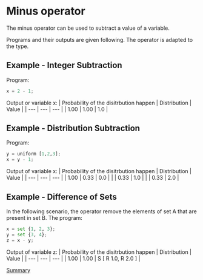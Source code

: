 # Minus operator

The minus operator can be used to subtract a value of a variable.

Programs and their outputs are given following. The operator is adapted to the type.

## Example - Integer Subtraction

Program:
```python
x = 2 - 1;
```

Output or variable x:
| Probability of the disitrbution happen | Distribution | Value | 
| --- | --- | --- |
| 1.00 | 1.00 | 1.0 |

## Example - Distribution Subtraction

Program:
```python
y = uniform [1,2,3];
x = y - 1;
```

Output of variable x:
| Probability of the disitrbution happen | Distribution | Value | 
| --- | --- | --- |
| 1.00 | 0.33 | 0.0 |
| | 0.33 | 1.0 |
| | 0.33 | 2.0 |

## Example - Difference of Sets

In the following scenario, the operator remove the elements of set A that are present in set B.
The program:
```python
x = set {1, 2, 3};
y = set {3, 4};
z = x - y;
```

Output of variable z:
| Probability of the disitrbution happen | Distribution | Value | 
| --- | --- | --- |
| 1.00 | 1.00 | S [ R 1.0, R 2.0 ] |


[Summary](https://github.com/gleisonsdm/Kuifje-Documentation)
